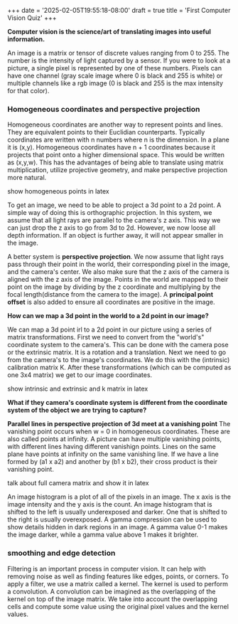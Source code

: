 +++
date = '2025-02-05T19:55:18-08:00'
draft = true
title = 'First Computer Vision Quiz'
+++

**Computer vision is the science/art of translating images into useful information.**

An image is a matrix or tensor of discrete values ranging from 0 to 255. The number is the intensity of
light captured by a sensor. If you were to look at a picture, a single pixel is represented by one of these numbers. 
Pixels can have one channel (gray scale image where 0 is black and 255 is white) or multiple channels like a rgb image
(0 is black and 255 is the max intensity for that color).

### Homogeneous coordinates and perspective projection
Homogeneous coordinates are another way to represent points and lines. They are equivalent points to their Euclidian counterparts. Typically coordinates are written with n numbers
where n is the dimension. In a plane it is (x,y). Homogeneous coordinates have n + 1 coordinates because it projects that
point onto a higher dimensional space. This would be written as (x,y,w). This has the advantages of being able to translate using matrix multiplication, 
utilize projective geometry, and make perspective projection more natural. 

show homogeneous points in latex

To get an image, we need to be able to project a 3d point to a 2d point. A simple way of doing this is orthographic 
projection. In this system, we assume that all light rays are parallel to the camera's z axis. This way we can just drop
the z axis to go from 3d to 2d. However, we now loose all depth information. If an object is further away, it will not 
appear smaller in the image. 

A better system is **perspective projection**. We now assume that light rays pass through their point in the world, their
corresponding pixel in the image, and the camera's center. We also make sure that the z axis of the camera is aligned with
the z axis of the image. Points in the world are mapped to their point on the image by dividing by the z coordinate and 
multiplying by the focal length(distance from the camera to the image). A **principal point offset** is also added to ensure
all coordinates are positive in the image. 

**How can we map a 3d point in the world to a 2d point in our image?**

We can map a 3d point irl to a 2d point in our picture using a series of matrix transformations. First we need to convert 
from the "world's" coordinate system to the camera's. This can be done with the camera pose or the extrinsic matrix. It 
is a rotation and a translation. Next we need to go from the camera's to the image's coordinates. We do this with the 
(intrinsic) calibration matrix K. After these transformations (which can be computed as one 3x4 matrix) we get to our 
image coordinates.

show intrinsic and extrinsic and k matrix in latex

**What if they camera's coordinate system is different from the coordinate system of the object we are trying to capture?**

**Parallel lines in perspective projection of 3d meet at a vanishing point**
The vanishing point occurs when w = 0 in homogeneous coordinates. These are also called points at infinity. A picture can
have multiple vanishing points, with different lines having different vanishign points. Lines on the same plane have 
points at infinity on the same vanishing line. If we have a line formed by (a1 x a2) and another by (b1 x b2), their
cross product is their vanishing point. 

talk about full camera matrix and show it in latex

An image histogram is a plot of all of the pixels in an image. The x axis is the image intensity and the y axis is the count. 
An image histogram that is shifted to the left is usually underexposed and darker. One that is shifted to the right is usually
overexposed. A gamma compression can be used to show details hidden in dark regions in an image. A gamma value 0-1 makes the
image darker, while a gamma value above 1 makes it brighter.

### smoothing and edge detection
Filtering is an important process in computer vision. It can help with removing noise as well as finding features like edges,
points, or corners. To apply a filter, we use a matrix called a kernel. The kernel is used to perform a convolution. A 
convolution can be imagined as the overlapping of the kernel on top of the image matrix. We take into account the overlapping
cells and compute some value using the original pixel values and the kernel values. 

